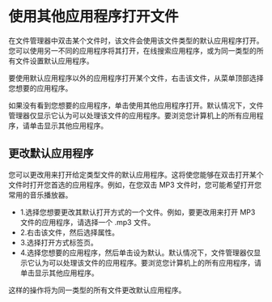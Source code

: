 # 使用其他应用程序打开文件
在文件管理器中双击某个文件时，该文件会使用该文件类型的默认应用程序打开。您可以使用另一不同的应用程序将其打开，在线搜索应用程序，或为同一类型的所有文件设置默认应用程序。

要使用默认应用程序以外的应用程序打开某个文件，右击该文件，从菜单顶部选择您想要的应用程序。

如果没有看到您想要的应用程序，单击使用其他应用程序打开。默认情况下，文件管理器仅显示它认为可以处理该文件的应用程序。要浏览您计算机上的所有应用程序，请单击显示其他应用程序。

## 更改默认应用程序
您可以更改用来打开给定类型文件的默认应用程序。这将使您能够在双击打开某个文件时打开您首选的应用程序。例如，在您双击 MP3 文件时，您可能希望打开您常用的音乐播放器。
- 1.选择您想要更改其默认打开方式的一个文件。例如，要更改用来打开 MP3 文件的应用程序，请选择一个 .mp3 文件。
- 2.右击该文件，然后选择属性。
- 3.选择打开方式标签页。
- 4.选择您想要的应用程序，然后单击设为默认。默认情况下，文件管理器仅显示它认为可以处理该文件的应用程序。要浏览您计算机上的所有应用程序，请单击显示其他应用程序。

这样的操作将为同一类型的所有文件更改默认应用程序。
